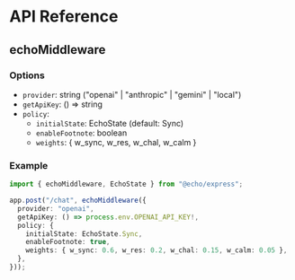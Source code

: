 # API Reference

## echoMiddleware

### Options
- `provider`: string ("openai" | "anthropic" | "gemini" | "local")
- `getApiKey`: () => string
- `policy`:
  - `initialState`: EchoState (default: Sync)
  - `enableFootnote`: boolean
  - `weights`: { w_sync, w_res, w_chal, w_calm }

### Example

```ts
import { echoMiddleware, EchoState } from "@echo/express";

app.post("/chat", echoMiddleware({
  provider: "openai",
  getApiKey: () => process.env.OPENAI_API_KEY!,
  policy: {
    initialState: EchoState.Sync,
    enableFootnote: true,
    weights: { w_sync: 0.6, w_res: 0.2, w_chal: 0.15, w_calm: 0.05 },
  },
}));
